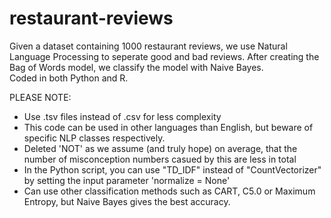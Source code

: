 # restaurant-reviews
Given a dataset containing 1000 restaurant reviews, we use Natural Language Processing to seperate good and bad reviews. After creating the Bag of Words model, we classify the model with Naive Bayes.  
Coded in both Python and R.

PLEASE NOTE:
* Use .tsv files instead of .csv for less complexity
* This code can be used in other languages than English, but beware of specific NLP classes respectively.
* Deleted 'NOT' as we assume (and truly hope) on average, that the number of misconception numbers casued by this are less in total  
* In the Python script, you can use "TD_IDF" instead of "CountVectorizer" by setting the input parameter 'normalize = None'
* Can use other classification methods such as CART, C5.0 or Maximum Entropy, but Naive Bayes gives the best accuracy.



